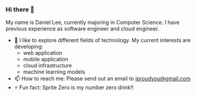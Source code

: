 ### Hi there 👋

My name is Daniel Lee, currently majoring in Computer Science.
I have previous experience as software engineer and cloud engineer. 

- 🔭 I like to explore different fields of technology. My current interests are developing:
     - web application
     - mobile application
     - cloud infrastructure
     - machine learning models
- 📫 How to reach me: Please send out an email to iproudyou@gmail.com
- ⚡ Fun fact: Sprite Zero is my number zero drink!!
